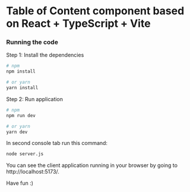 # Table of Content component based on React + TypeScript + Vite

### Running the code

Step 1: Install the dependencies

```bash
# npm
npm install

# or yarn
yarn install
```

Step 2: Run application

```bash
# npm
npm run dev

# or yarn
yarn dev
```

In second console tab run this command:

```bash
node server.js
```

You can see the client application running in your browser by going to http://localhost:5173/.

Have fun :)
